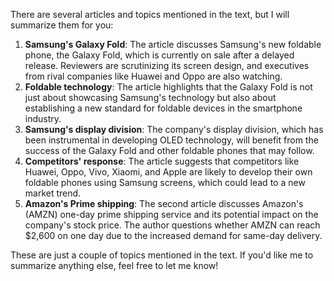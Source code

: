 There are several articles and topics mentioned in the text, but I will summarize them for you:

1. **Samsung's Galaxy Fold**: The article discusses Samsung's new foldable phone, the Galaxy Fold, which is currently on sale after a delayed release. Reviewers are scrutinizing its screen design, and executives from rival companies like Huawei and Oppo are also watching.
2. **Foldable technology**: The article highlights that the Galaxy Fold is not just about showcasing Samsung's technology but also about establishing a new standard for foldable devices in the smartphone industry.
3. **Samsung's display division**: The company's display division, which has been instrumental in developing OLED technology, will benefit from the success of the Galaxy Fold and other foldable phones that may follow.
4. **Competitors' response**: The article suggests that competitors like Huawei, Oppo, Vivo, Xiaomi, and Apple are likely to develop their own foldable phones using Samsung screens, which could lead to a new market trend.
5. **Amazon's Prime shipping**: The second article discusses Amazon's (AMZN) one-day prime shipping service and its potential impact on the company's stock price. The author questions whether AMZN can reach $2,600 on one day due to the increased demand for same-day delivery.

These are just a couple of topics mentioned in the text. If you'd like me to summarize anything else, feel free to let me know!